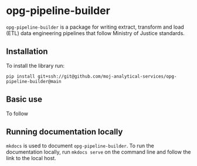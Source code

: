 # opg-pipeline-builder

`opg-pipeline-builder` is a package for writing extract, transform and load (ETL) data engineering pipelines that follow Ministry of Justice standards.

## Installation

To install the library run:

```
pip install git+ssh://git@github.com/moj-analytical-services/opg-pipeline-builder@main
```

## Basic use

To follow

## Running documentation locally

`mkdocs` is used to document `opg-pipeline-builder`. To run the documentation locally, run `mkdocs serve` on the command line and follow the link to the local host.
